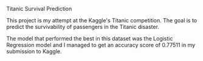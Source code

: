 Titanic Survival Prediction

This project is my attempt at the Kaggle's Titanic competition. The goal is to predict the survivability of passengers in the Titanic disaster.

The model that performed the best in this dataset was the Logistic Regression model and I managed to get an accuracy score of 0.77511 in my submission to Kaggle.